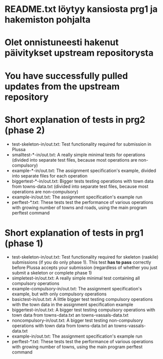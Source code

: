 # README.txt löytyy kansiosta prg1 ja hakemiston pohjalta

# Olet onnistuneesti hakenut päivitykset upstream repositorysta

# You have successfully pulled updates from the upstream repository

# Short explanation of tests in prg2 (phase 2)

- test-skeleton-in/out.txt: Test functionality required for submission in Plussa
- smalltest-*-in/out.txt: A really simple minimal tests for operations (divided into separate test files, because most operations are non-compulsory)
- example-*-in/out.txt: The assignment specification's example, divided into separate files for each operation
- biggertest-*-in/out.txt: Bigger tests testing operations with town data from towns-data.txt (divided into separate test files, because most operations are non-compulsory)
- example-in/out.txt: The assignment specification's example run
- perftest-*.txt: These tests test the performance of various operations with growing number of towns and roads, using the main program perftest command

# Short explanation of tests in prg1 (phase 1)

- test-skeleton-in/out.txt: Test functionality required for skeleton (raakile) submissions (if you do only phase 1). This test **has to pass** correctly before Plussa accepts your submission (regardless of whether you just submit a skeleton or complete phase 1)
- simpletest-in/out.txt: A really simple minimal test containing all compulsory operations
- example-compulsory-in/out.txt: The assignment specification's example, but with only compulsory operations
- basictest-in/out.txt: A little bigger test testing compulsory operations with the town data in the assignment specification example
- biggertest-in/out.txt: A bigger test testing compulsory operations with town data from towns-data.txt an towns-vassals-data.txt
- noncompulsory-in/out.txt: A bigger test testing non-compulsory operations with town data from towns-data.txt an towns-vassals-data.txt
- example-in/out.txt: The assignment specification's example run
- perftest-*.txt: These tests test the performance of various operations with growing number of towns, using the main program perftest command

